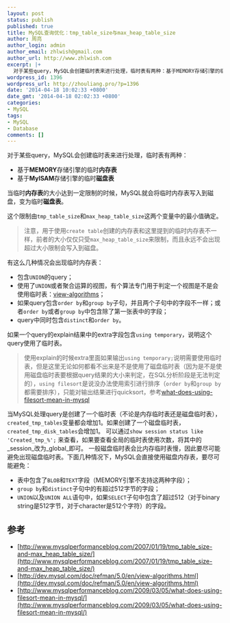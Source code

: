 ```yaml
---
layout: post
status: publish
published: true
title: MySQL查询优化：tmp_table_size与max_heap_table_size
author: 周亮
author_login: admin
author_email: zhlwish@gmail.com
author_url: http://www.zhlwish.com
excerpt: |+
  对于某些query，MySQL会创建临时表来进行处理，临时表有两种：基于MEMORY存储引擎的临时内存表以及基于MyISAM存储引擎的临时磁盘表。当临时内存表的大小达到一定限制的时候，MySQL就会将临时内存表写入到磁盘，变为临时磁盘表。这个限制由tmp_table_size和max_heap_table_size这两个变量中的最小值确定。
wordpress_id: 1396
wordpress_url: http://zhouliang.pro/?p=1396
date: '2014-04-18 10:02:33 +0800'
date_gmt: '2014-04-18 02:02:33 +0800'
categories:
- MySQL
tags:
- MySQL
- Database
comments: []
---
```

对于某些query，MySQL会创建临时表来进行处理，临时表有两种：

* 基于**MEMORY**存储引擎的临时**内存表**
* 基于**MyISAM**存储引擎的临时**磁盘表**

当临时**内存表**的大小达到一定限制的时候，MySQL就会将临时内存表写入到磁盘，变为临时**磁盘表**。

这个限制由`tmp_table_size`和`max_heap_table_size`这两个变量中的最小值确定。

> 注意，用于使用`create table`创建的内存表和这里提到的临时内存表不一样，前者的大小仅仅只受`max_heap_table_size`来限制，而且永远不会出现超过大小限制会写入到磁盘。

有这么几种情况会出现临时内存表：

* 包含`UNION`的query；
* 使用了`UNION`或者聚合运算的视图，有个算法专门用于判定一个视图是不是会使用临时表：[view-algorithms](http://dev.mysql.com/doc/refman/5.0/en/view-algorithms.html)；
* 如果query包含`order by`和`group by`子句，并且两个子句中的字段不一样；或者`order by`或者`group by`中包含除了第一张表中的字段；
* query中同时包含`distinct`和`order by`。

如果一个query的explain结果中的extra字段包含`using temporary`，说明这个query使用了临时表。

> 使用explain的时候extra里面如果输出`using temporary;`说明需要使用临时表，但是这里无论如何都看不出来是不是使用了磁盘临时表（因为是不是使用磁盘临时表要根据query结果的大小来判定，在SQL分析阶段是无法判定的），`using filesort`是说没办法使用索引进行排序（`order by`和`group by`都需要排序），只能对输出结果进行quicksort，参考[what-does-using-filesort-mean-in-mysql](http://www.mysqlperformanceblog.com/2009/03/05/what-does-using-filesort-mean-in-mysql/)

当MySQL处理query是创建了一个临时表（不论是内存临时表还是磁盘临时表），`created_tmp_tables`变量都会增加1。如果创建了一个磁盘临时表，`created_tmp_disk_tables`会增加1。
可以通过`show session status like 'Created_tmp_%';` 来查看，如果要查看全局的临时表使用次数，将其中的_session_改为_global_即可。
一般磁盘临时表会比内存临时表慢，因此要尽可能避免出现磁盘临时表。下面几种情况下，MySQL会直接使用磁盘内存表，要尽可能避免：

* 表中包含了`BLOB`和`TEXT`字段（MEMORY引擎不支持这两种字段）；
* `group by`和`distinct`子句中的有超过512字节的字段；
* `UNION`以及`UNION ALL`语句中，如果`SELECT`子句中包含了超过512（对于binary string是512字节，对于character是512个字符）的字段。

## 参考

* [http://www.mysqlperformanceblog.com/2007/01/19/tmp_table_size-and-max_heap_table_size/](http://www.mysqlperformanceblog.com/2007/01/19/tmp_table_size-and-max_heap_table_size/)
* [http://dev.mysql.com/doc/refman/5.0/en/view-algorithms.html](http://dev.mysql.com/doc/refman/5.0/en/view-algorithms.html)
* [http://www.mysqlperformanceblog.com/2009/03/05/what-does-using-filesort-mean-in-mysql/](http://www.mysqlperformanceblog.com/2009/03/05/what-does-using-filesort-mean-in-mysql/)
